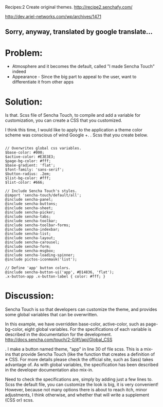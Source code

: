 Recipes:2 Create original themes.
          http://recipe2.senchafy.com/

http://dev.ariel-networks.com/wp/archives/1471

Sorry, anyway, translated by google translate...
---
# Problem:
- Atmosphere and it becomes the default, called "I made Sencha Touch" indeed
- Appearance - Since the big part to appeal to the user, want to differentiate it from other apps

# Solution:
Is that. Scss file of Sencha Touch, to compile and add a variable for customization, you can create a CSS that you customized.

I think this time, I would like to apply to the application a theme color scheme was conscious of wind Google +.
. Scss that you create below.

<pre><code>
// Overwrites global css variables.
$base-color: #000;
$active-color: #E3E3E3;
$page-bg-color: #fff;
$base-gradient: 'flat';
$font-family: 'sans-serif';
$button-radius: .2em;
$list-bg-color: #fff;
$list-color: #666;

// Include Sencha Touch's styles.
@import 'sencha-touch/default/all';
@include sencha-panel;
@include sencha-buttons;
@include sencha-sheet;
@include sencha-picker;
@include sencha-tabs;
@include sencha-toolbar;
@include sencha-toolbar-forms;
@include sencha-indexbar;
@include sencha-list;
@include sencha-layout;
@include sencha-carousel;
@include sencha-form;
@include sencha-msgbox;
@include sencha-loading-spinner;
@include pictos-iconmask('list');

// Define 'app' button colors.
@include sencha-button-ui('app', #D14836, 'flat');
.x-button-app .x-button-label { color: #fff; }
</pre></code>

# Discussion:
Sencha Touch is so that developers can customize the theme, and provides some global variables that can be overwritten.

In this example, we have overridden base-color, active-color, such as page-bg-color, eight global variables. For the specifications of each variable is described in the documentation for the development.
http://docs.sencha.com/touch/2-0/#!/api/Global_CSS

. I make a button named theme, "app" in line 30 of file scss. This is a mix-ins that provide Sencha Touch (like the function that creates a definition of ※ CSS. For more details please check the official site, such as Sass) takes advantage of. As with global variables, the specification has been described in the developer documentation also mix-in.

Need to check the specifications are, simply by adding just a few lines to. Scss the default file, you can customize the look is big, it is very convenient!
However, because not many options there is about to reach itch, minor adjustments, I think otherwise, and whether that will write a supplement (CSS or) scss.

